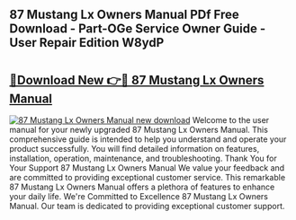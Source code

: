 ## 87 Mustang Lx Owners Manual PDf Free Download - Part-OGe Service Owner Guide - User Repair Edition W8ydP

# <h2><a href="http://bc51490.oget.top/?id=87+Mustang+Lx+Owners+Manual">🔗Download New 👉🔴 87 Mustang Lx Owners Manual</a></h2>

[![87 Mustang Lx Owners Manual new download](https://i.imgur.com/5g1atiW.png)](http://bc51490.oget.top/?id=87+Mustang+Lx+Owners+Manual)
Welcome to the user manual for your newly upgraded 87 Mustang Lx Owners Manual. This comprehensive guide is intended to help you understand and operate your product successfully. You will find detailed information on features, installation, operation, maintenance, and troubleshooting. Thank You for Your Support 87 Mustang Lx Owners Manual We value your feedback and are committed to providing exceptional customer service. This remarkable 87 Mustang Lx Owners Manual offers a plethora of features to enhance your daily life. We're Committed to Excellence 87 Mustang Lx Owners Manual. Our team is dedicated to providing exceptional customer support.
